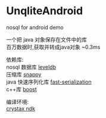 # UnqliteAndroid

nosql for android demo

一个把 java 对象保存在文件中的库  
百万数据时,获取并转成java对象 ~0.3ms 
  
依赖库:  
nosql 数据库 [leveldb](https://github.com/google/leveldb)  
压缩库 [snappy](https://github.com/google/snappy)  
java 快速序列化库 [fast-serialization](https://github.com/RuedigerMoeller/fast-serialization)  
c++库 [boost](https://www.boost.org/)  


编译环境:  
[crystax ndk](https://github.com/crystax/android-platform-ndk)
